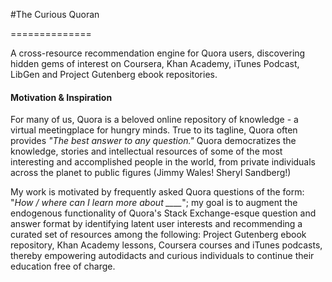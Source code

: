 #The Curious Quoran

==============

A cross-resource recommendation engine for Quora users, discovering hidden gems of interest on Coursera, Khan Academy, iTunes Podcast, LibGen and Project Gutenberg ebook repositories.


#### Motivation & Inspiration


For many of us, Quora is a beloved online repository of knowledge - a virtual meetingplace for hungry minds. True to its tagline, Quora often provides *"The best answer to any question."* Quora democratizes the knowledge, stories and intellectual resources of some of the most interesting and accomplished people in the world, from private individuals across the planet to public figures (Jimmy Wales! Sheryl Sandberg!)

My work is motivated by frequently asked Quora questions of the form: "*How / where can I learn more about ____*"; my goal is to augment the endogenous functionality of Quora's Stack Exchange-esque question and answer format by identifying latent user interests and recommending a curated set of resources among the following: Project Gutenberg ebook repository, Khan Academy lessons, Coursera courses and iTunes podcasts, thereby empowering autodidacts and curious individuals to continue their education free of charge.



